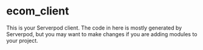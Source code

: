 # ecom_client

This is your Serverpod client. The code in here is mostly generated by
Serverpod, but you may want to make changes if you are adding modules to your
project.
